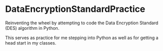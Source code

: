 # DataEncryptionStandardPractice
Reinventing the wheel by attempting to code the Data Encryption Standard (DES) algorithm in Python.

This serves as practice for me stepping into Python as well as for getting a head start in my classes.
